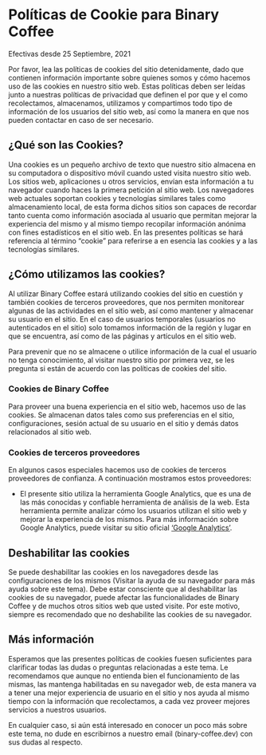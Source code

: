 # Políticas de Cookie para Binary Coffee

Efectivas desde 25 Septiembre, 2021

Por favor, lea las políticas de cookies del sitio detenidamente, dado que contienen información importante sobre quienes somos y cómo hacemos uso de las cookies en nuestro sitio web. Estas políticas deben ser leídas junto a nuestras políticas de privacidad <link> que definen el por que y el como recolectamos, almacenamos, utilizamos y compartimos todo tipo de información de los usuarios del sitio web, así como la manera en que nos pueden contactar en caso de ser necesario.

## ¿Qué son las Cookies?

Una cookies es un pequeño archivo de texto que nuestro sitio almacena en su computadora o dispositivo móvil cuando usted visita nuestro sitio web. Los sitios web, aplicaciones u otros servicios, envían esta información a tu navegador cuando haces la primera petición al sitio web. Los navegadores web actuales soportan cookies y tecnologías similares tales como almacenamiento local, de esta forma dichos sitios son capaces de recordar tanto cuenta como información asociada al usuario que permitan mejorar la experiencia del mismo y al mismo tiempo recopilar información anónima con fines estadísticos en el sitio web. En las presentes políticas se hará referencia al término “cookie” para referirse a en esencia las cookies y a las tecnologías similares.

## ¿Cómo utilizamos las cookies?

Al utilizar Binary Coffee estará utilizando cookies del sitio en cuestión y también cookies de terceros proveedores, que nos permiten monitorear algunas de las actividades en el sitio web, así como mantener y almacenar su usuario en el sitio. En el caso de usuarios temporales (usuarios no autenticados en el sitio) solo tomamos información de la región y lugar en que se encuentra, así como de las páginas y artículos en el sitio web.

Para prevenir que no se almacene o utilice información de la cual el usuario no tenga conocimiento, al visitar nuestro sitio por primera vez, se les pregunta si están de acuerdo con las políticas de cookies del sitio.

### Cookies de Binary Coffee

Para proveer una buena experiencia en el sitio web, hacemos uso de las cookies. Se almacenan datos tales como sus preferencias en el sitio, configuraciones, sesión actual de su usuario en el sitio y demás datos relacionados al sitio web.

### Cookies de terceros proveedores

En algunos casos especiales hacemos uso de cookies de terceros proveedores de confianza. A continuación mostramos estos proveedores:

- El presente sitio utiliza la herramienta Google Analytics, que es una de las más conocidas y confiable herramienta de análisis de la web. Esta herramienta permite analizar cómo los usuarios utilizan el sitio web y mejorar la experiencia de los mismos. Para más información sobre Google Analytics, puede visitar su sitio oficial [‘Google Analytics’](https://analytics.google.com/).

## Deshabilitar las cookies

Se puede deshabilitar las cookies en los navegadores desde las configuraciones de los mismos (Visitar la ayuda de su navegador para más ayuda sobre este tema). Debe estar consciente que al deshabilitar las cookies de su navegador, puede afectar las funcionalidades de Binary Coffee y de muchos otros sitios web que usted visite. Por este motivo, siempre es recomendado que no deshabilite las cookies de su navegador.

## Más información

Esperamos que las presentes políticas de cookies fuesen suficientes para clarificar todas las dudas o preguntas relacionadas a este tema. Le recomendamos que aunque no entienda bien el funcionamiento de las mismas, las mantenga habilitadas en su navegador web, de esta manera va a tener una mejor experiencia de usuario en el sitio y nos ayuda al mismo tiempo con la información que recolectamos, a cada vez proveer mejores servicios a nuestros usuarios.

En cualquier caso, si aún está interesado en conocer un poco más sobre este tema, no dude en escribirnos a nuestro email (binary-coffee.dev) con sus dudas al respecto.
